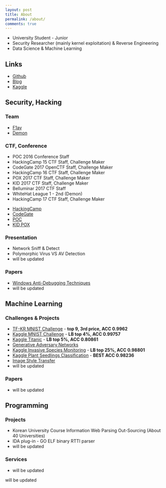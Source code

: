 ```yaml
---
layout: post
title: About
permalink: /about/
comments: true
---
```


* University Student - Junior
* Security Researcher (mainly kernel exploitation) & Reverse Engineering
* Data Science & Machine Learning 

## Links
* [Github](https://github.com/kozistr)
* [Blog](http://zer0day.tistory.com)
* [Kaggle](https://www.kaggle.com/kozistr)

## Security, Hacking

### Team
* [F1ay](http://f1ay.com/)
* [Demon](http://demonteam.org/)

### CTF, Conference
* POC 2016 Conference Staff
* HackingCamp 15 CTF Staff, Challenge Maker
* CodeGate 2017 OpenCTF Staff, Challenge Maker
* HackingCamp 16 CTF Staff, Challenge Maker
* POX 2017 CTF Staff, Challenge Maker
* KID 2017 CTF Staff, Challenge Maker
* Belluminar 2017 CTF Staff
* WhiteHat League 1 - 2nd (Demon)
* HackingCamp 17 CTF Staff, Challenge Maker

- [HackingCamp](http://hackingcamp.org/)
- [CodeGate](https://www.codegate.org/)
- [POC](http://powerofcommunity.net/)
- [KID,POX](http://www.powerofxx.com/)

### Presentation
* Network Sniff & Detect
* Polymorphic Virus VS AV Detection
* will be updated

### Papers
* [Windows Anti-Debugging Techniques](https://github.com/kozistr/kozistr.github.io/_refs/Anti-Revering-Techniques[zer0day].pdf)
* will be updated

## Machine Learning

### Challenges & Projects
* [TF-KR MNIST Challenge](https://github.com/kozistr/MNIST-Competition) - **top 9, 3rd price, ACC 0.9962**
* [Kaggle MNIST Challenge](ttps://github.com/kozistr/MNIST-Competition) - **LB top 4%, ACC 0.99757**
* [Kaggle Titanic](https://www.kaggle.com/kozistr) - **LB top 5%, ACC 0.80861**
* [Generative Adversary Networks](https://github.com/kozistr/Awesome-GANs)
* [Kaggle Invasive Species Monitoring](https://www.kaggle.com/kozistr) - **LB top 25%, ACC 0.98801**
* [Kaggle Plant Seedlings Classification](https://www.kaggle.com/kozistr) - **BEST ACC 0.98236**
* [Image Style Transfer](https://github.com/kozistr/style-transfer)
* will be updated

### Papers
* will be updated

## Programming

### Projects
* Korean University Course Information Web Parsing Out-Sourcing (About 40 Universities)
* IDA plug-in - GO ELF binary RTTI parser
* will be updated

### Services
* will be updated

will be updated
